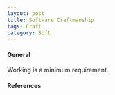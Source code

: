 ```yaml
---
layout: post
title: Software Craftmanship
tags: Craft
category: Soft
---
```


#### General ####

Working is a minimum requirement.  


#### References ####


